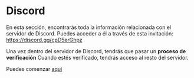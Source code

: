 # Discord

En esta sección, encontrarás toda la información relacionada con el servidor de Discord.
Puedes acceder a él a través de esta invitación: https://discord.gg/cpD5erGhpz

Una vez dentro del servidor de Discord, tendrás que pasar un **proceso de verificación** Cuando estés verificado, tendrás acceso al resto del servidor.

Puedes comenzar [aquí](/discord/verificacion.md)